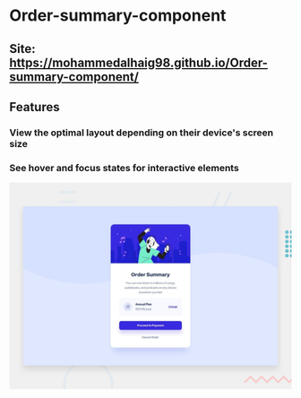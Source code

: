 # Order-summary-component

## Site: https://mohammedalhaig98.github.io/Order-summary-component/

## Features

### View the optimal layout depending on their device's screen size
### See hover and focus states for interactive elements

![Getting Started](./design/desktop-preview.jpg)
